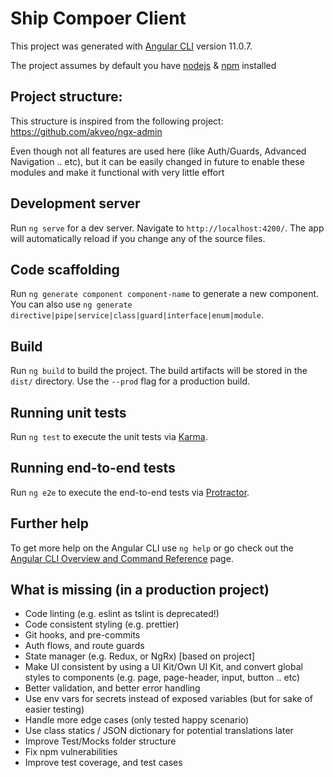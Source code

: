 # Ship Compoer Client

This project was generated with [Angular CLI](https://github.com/angular/angular-cli) version 11.0.7.

The project assumes by default you have [nodejs](https://nodejs.org/en/) & [npm](https://www.npmjs.com/) installed


## Project structure:

This structure is inspired from the following project:
https://github.com/akveo/ngx-admin

Even though not all features are used here (like Auth/Guards, Advanced Navigation .. etc), but it can be easily changed in future to enable these modules and make it functional with very little effort

## Development server

Run `ng serve` for a dev server. Navigate to `http://localhost:4200/`. The app will automatically reload if you change any of the source files.

## Code scaffolding

Run `ng generate component component-name` to generate a new component. You can also use `ng generate directive|pipe|service|class|guard|interface|enum|module`.

## Build

Run `ng build` to build the project. The build artifacts will be stored in the `dist/` directory. Use the `--prod` flag for a production build.

## Running unit tests

Run `ng test` to execute the unit tests via [Karma](https://karma-runner.github.io).

## Running end-to-end tests

Run `ng e2e` to execute the end-to-end tests via [Protractor](http://www.protractortest.org/).

## Further help

To get more help on the Angular CLI use `ng help` or go check out the [Angular CLI Overview and Command Reference](https://angular.io/cli) page.

## What is missing (in a production project)

- Code linting (e.g. eslint as tslint is deprecated!)
- Code consistent styling (e.g. prettier)
- Git hooks, and pre-commits
- Auth flows, and route guards
- State manager (e.g. Redux, or NgRx) [based on project]
- Make UI consistent by using a UI Kit/Own UI Kit, and convert global styles to components (e.g. page, page-header, input, button .. etc)
- Better validation, and better error handling
- Use env vars for secrets instead of exposed variables (but for sake of easier testing)
- Handle more edge cases (only tested happy scenario)
- Use class statics / JSON dictionary for potential translations later
- Improve Test/Mocks folder structure
- Fix npm vulnerabilities
- Improve test coverage, and test cases
